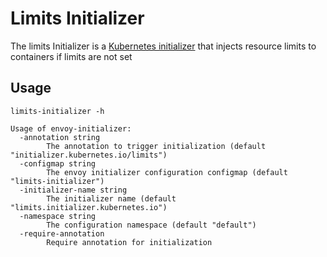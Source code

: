 # Limits Initializer

The limits Initializer is a [Kubernetes initializer](https://kubernetes.io/docs/admin/extensible-admission-controllers/#what-are-initializers) that injects resource limits to containers if limits are not set

## Usage

```
limits-initializer -h
```
```
Usage of envoy-initializer:
  -annotation string
    	The annotation to trigger initialization (default "initializer.kubernetes.io/limits")
  -configmap string
    	The envoy initializer configuration configmap (default "limits-initializer")
  -initializer-name string
    	The initializer name (default "limits.initializer.kubernetes.io")
  -namespace string
    	The configuration namespace (default "default")
  -require-annotation
    	Require annotation for initialization
```
